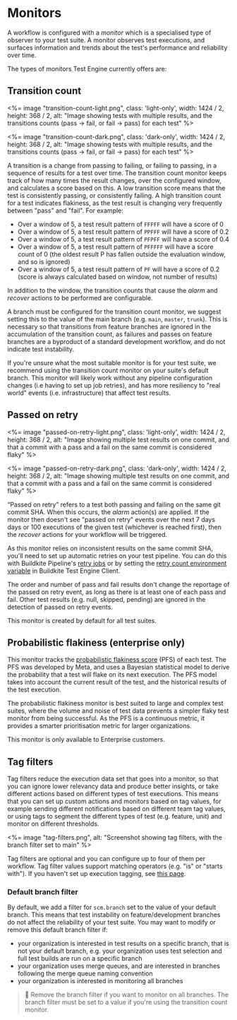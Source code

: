 # Monitors

A workflow is configured with a _monitor_ which is a specialised type of observer to your test suite. A monitor observes test executions, and surfaces information and trends about the test's performance and reliability over time.

The types of monitors Test Engine currently offers are:

## Transition count

<%= image "transition-count-light.png", class: 'light-only', width: 1424 / 2, height: 368 / 2, alt: "Image showing tests with multiple results, and the transitions counts (pass -> fail, or fail -> pass) for each test" %>

<%= image "transition-count-dark.png", class: 'dark-only', width: 1424 / 2, height: 368 / 2, alt: "Image showing tests with multiple results, and the transitions counts (pass -> fail, or fail -> pass) for each test" %>

A transition is a change from passing to failing, or failing to passing, in a sequence of results for a test over time. The transition count monitor keeps track of how many times the result changes, over the configured window, and calculates a score based on this. A low transition score means that the test is consistently passing, or consistently failing. A high transition count for a test indicates flakiness, as the test result is changing very frequently between "pass" and "fail". For example:

- Over a window of 5, a test result pattern of `FFFFF` will have a score of 0
- Over a window of 5, a test result pattern of `PPFFF` will have a score of 0.2
- Over a window of 5, a test result pattern of `PFPFF` will have a score of 0.4
- Over a window of 5, a test result pattern of `PFFFFF` will have a score count of 0 (the oldest result P has fallen outside the evaluation window, and so is ignored)
- Over a window of 5, a test result pattern of `PF` will have a score of 0.2 (score is always calculated based on window, not number of results)

In addition to the window, the transition counts that cause the _alarm_ and _recover_ actions to be performed are configurable.

A branch must be configured for the transition count monitor, we suggest setting this to the value of the main branch (e.g. `main`, `master`, `trunk`). This is necessary so that transitions from feature branches are ignored in the accumulation of the transition count, as failures and passes on feature branches are a byproduct of a standard development workflow, and do not indicate test instability.

If you're unsure what the most suitable monitor is for your test suite, we recommend using the transition count monitor on your suite's default branch. This monitor will likely work without any pipeline configuration changes (i.e having to set up job retries), and has more resiliency to "real world" events (i.e. infrastructure) that affect test results.

## Passed on retry

<%= image "passed-on-retry-light.png", class: 'light-only', width: 1424 / 2, height: 368 / 2, alt: "Image showing multiple test results on one commit, and that a commit with a pass and a fail on the same commit is considered flaky" %>

<%= image "passed-on-retry-dark.png", class: 'dark-only', width: 1424 / 2, height: 368 / 2, alt: "Image showing multiple test results on one commit, and that a commit with a pass and a fail on the same commit is considered flaky" %>

“Passed on retry” refers to a test both passing and failing on the same git commit SHA. When this occurs, the _alarm_ action(s) are applied. If the monitor then doesn't see "passed on retry" events over the next 7 days days or 100 executions of the given test (whichever is reached first), then the _recover_ actions for your workflow will be triggered.

As this monitor relies on inconsistent results on the same commit SHA, you'll need to set up automatic retries on your test pipeline. You can do this with Buildkite Pipeline's [retry jobs](/docs/pipelines/configure/step-types/command-step#retry-attributes) or by setting the [retry count environment variable](/docs/test-engine/bktec/configuring#BUILDKITE_TEST_ENGINE_RETRY_COUNT) in Buildkite Test Engine Client.

The order and number of pass and fail results don't change the reportage of the passed on retry event, as long as there is at least one of each pass and fail. Other test results (e.g. null, skipped, pending) are ignored in the detection of passed on retry events.

This monitor is created by default for all test suites.

## Probabilistic flakiness (enterprise only)

This monitor tracks the [probabilistic flakiness score](https://engineering.fb.com/2020/12/10/developer-tools/probabilistic-flakiness/) (PFS) of each test. The PFS was developed by Meta, and uses a Bayesian statistical model to derive the probability that a test will flake on its next execution. The PFS model takes into account the current result of the test, and the historical results of the test execution.

The probabilistic flakiness monitor is best suited to large and complex test suites, where the volume and noise of test data prevents a simpler flaky test monitor from being successful. As the PFS is a continuous metric, it provides a smarter prioritisation metric for larger organizations.

This monitor is only available to Enterprise customers.

## Tag filters

Tag filters reduce the execution data set that goes into a monitor, so that you can ignore lower relevancy data and produce better insights, or take different actions based on different types of test executions. This means that you can set up custom actions and monitors based on tag values, for example sending different notifications based on different team tag values, or using tags to segment the different types of test (e.g. feature, unit) and monitor on different thresholds.

<%= image "tag-filters.png", alt: "Screenshot showing tag filters, with the branch filter set to main" %>

Tag filters are optional and you can configure up to four of them per workflow. Tag filter values support matching operators (e.g. "is" or "starts with"). If you haven't set up execution tagging, see [this page](/docs/test-engine/test-suites/tags).

### Default branch filter

By default, we add a filter for `scm.branch` set to the value of your default branch. This means that test instability on feature/development branches do not affect the reliability of your test suite. You may want to modify or remove this default branch filter if:

- your organization is interested in test results on a specific branch, that is not your default branch, e.g. your organization uses test selection and full test builds are run on a specific branch
- your organization uses merge queues, and are interested in branches following the merge queue naming convention
- your organization is interested in monitoring all branches

> 📘
> Remove the branch filter if you want to monitor on all branches. The branch filter must be set to a value if you're using the transition count monitor.
